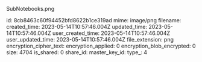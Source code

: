 SubNotebooks.png

id: 8cb8463c60f94452bfd8622b1ce319ad
mime: image/png
filename: 
created_time: 2023-05-14T10:57:46.004Z
updated_time: 2023-05-14T10:57:46.004Z
user_created_time: 2023-05-14T10:57:46.004Z
user_updated_time: 2023-05-14T10:57:46.004Z
file_extension: png
encryption_cipher_text: 
encryption_applied: 0
encryption_blob_encrypted: 0
size: 4704
is_shared: 0
share_id: 
master_key_id: 
type_: 4